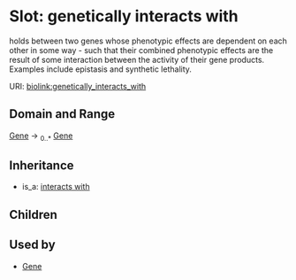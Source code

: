 # Slot: genetically interacts with


holds between two genes whose phenotypic effects are dependent on each other in some way - such that their combined phenotypic effects are the result of some interaction between the activity of their gene products. Examples include epistasis and synthetic lethality.

URI: [biolink:genetically_interacts_with](https://w3id.org/biolink/vocab/genetically_interacts_with)
## Domain and Range

[Gene](Gene.md) ->  <sub>0..*</sub> [Gene](Gene.md)
## Inheritance

 *  is_a: [interacts with](interacts_with.md)
## Children

## Used by

 * [Gene](Gene.md)
